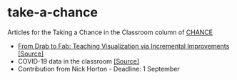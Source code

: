 # take-a-chance

Articles for the Taking a Chance in the Classroom column of [CHANCE](https://www.tandfonline.com/toc/ucha20/current)

- [From Drab to Fab: Teaching Visualization via Incremental Improvements](https://doi.org/10.1080/09332480.2020.1754074) [[Source]](https://github.com/mine-cetinkaya-rundel/take-a-chance/tree/master/2020-02-drab-to-fab)
- COVID-19 data in the classroom [[Source]](https://github.com/mine-cetinkaya-rundel/take-a-chance/tree/master/2020-07-classroom-covid19)
- Contribution from Nick Horton - Deadline: 1 September
